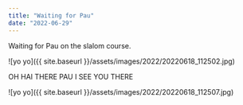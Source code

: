 ```yaml
---
title: "Waiting for Pau"
date: "2022-06-29"
---
```


Waiting for Pau on the slalom course.

![yo yo]({{ site.baseurl }}/assets/images/2022/20220618_112502.jpg)

OH HAI THERE PAU I SEE YOU THERE

![yo yo]({{ site.baseurl }}/assets/images/2022/20220618_112507.jpg)
